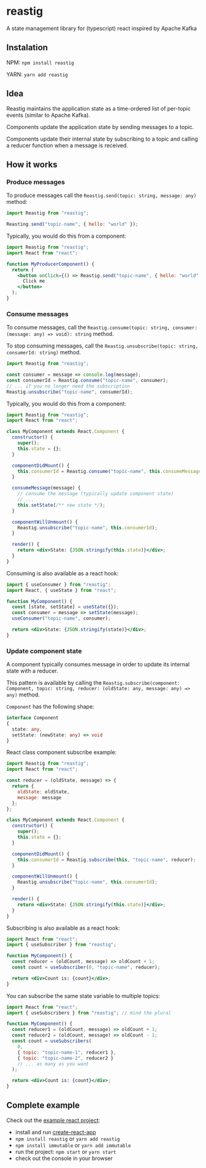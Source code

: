 # reastig

A state management library for (typescript) react inspired by Apache Kafka

## Instalation

NPM: `npm install reastig`

YARN: `yarn add reastig`

## Idea

Reastig maintains the application state as a time-ordered list of per-topic events (similar to Apache Kafka).

Components update the application state by sending messages to a topic.

Components update their internal state by subscribing to a topic and calling a reducer function when a message is received.

## How it works

### Produce messages

To produce messages call the `Reastig.send(topic: string, message: any)` method:

```jsx
import Reastig from "reastig";

Reasting.send("topic-name", { hello: "world" });
```

Typically, you would do this from a component:

```jsx
import Reastig from "reastig";
import React from "react";

function MyProducerComponent() {
  return (
    <button onClick={() => Reastig.send("topic-name", { hello: "world" })}>
      Click me
    </button>
  );
}
```

### Consume messages

To consume messages, call the `Reastig.consume(topic: string, consumer: (message: any) => void): string` method.

To stop consuming messages, call the `Reastig.unsubscribe(topic: string, consumerId: string)` method.

```jsx
import Reastig from "reastig";

const consumer = message => console.log(message);
const consumerId = Reastig.consume("topic-name", consumer);
// ... if you no longer need the subscription
Reastig.unsubscribe("topic-name", consumerId);
```

Typically, you would do this from a component:

```jsx
import Reastig from "reastig";
import React from "react";

class MyComponent extends React.Component {
  constructor() {
    super();
    this.state = {};
  }

  componentDidMount() {
    this.consumerId = Reastig.consume("topic-name", this.consumeMessage);
  }

  consumeMessage(message) {
    // consume the message (typically update component state)
    // ...
    this.setState(/** new state */);
  }

  componentWillUnmount() {
    Reastig.unsubscribe("topic-name", this.consumerId);
  }

  render() {
    return <div>State: {JSON.stringify(this.state)}</div>;
  }
}
```

Consuming is also available as a react hook:

```jsx
import { useConsumer } from "reastig";
import React, { useState } from "react";

function MyComponent() {
  const [state, setState] = useState({});
  const consumer = message => setState(message);
  useConsumer("topic-name", consumer);

  return <div>State: {JSON.stringify(state)}</div>;
}
```

### Update component state

A component typically consumes message in order to update its internal state with a reducer.

This pattern is available by calling the `Reastig.subscribe(component: Component, topic: string, reducer: (oldState: any, message: any) => any)` method.

`Component` has the following shape:
```ts
interface Component
{
  state: any,
  setState: (newState: any) => void
}
```

React class component subscribe example:

```jsx
import Reastig from "reastig";
import React from "react";

const reducer = (oldState, message) => {
  return {
    oldState: oldState,
    message: message
  };
};

class MyComponent extends React.Component {
  constructor() {
    super();
    this.state = {};
  }

  componentDidMount() {
    this.consumerId = Reastig.subscribe(this, "topic-name", reducer);
  }

  componentWillUnmount() {
    Reastig.unsubscribe("topic-name", this.consumerId);
  }

  render() {
    return <div>State: {JSON.stringify(this.state)}</div>;
  }
}
```

Subscribing is also available as a react hook:

```jsx
import React from "react";
import { useSubscriber } from "reastig";

function MyComponent() {
  const reducer = (oldCount, message) => oldCount + 1;
  const count = useSubscriber(0, "topic-name", reducer);

  return <div>Count is: {count}</div>;
}
```

You can subscribe the same state variable to multiple topics:

```jsx
import React from "react";
import { useSubscribers } from "reastig"; // mind the plural

function MyComponent() {
  const reducer1 = (oldCount, message) => oldCount + 1;
  const reducer2 = (oldCount, message) => oldCount - 1;
  const count = useSubscribers(
    0,
    { topic: "topic-name-1", reducer1 },
    { topic: "topic-name-2", reducer2 }
    // ... as many as you want
  );

  return <div>Count is: {count}</div>;
}
```

## Complete example

Check out the [example react project](./example/App.js):
  - install and run [create-react-app](https://facebook.github.io/create-react-app/docs/getting-started)
  - `npm install reastig` or `yarn add reastig`
  - `npm install immutable` or `yarn add immutable`
  - run the project: `npm start` or `yarn start`
  - check out the console in your browser
